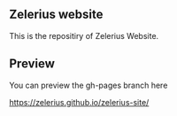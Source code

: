 ## Zelerius website
This is the repositiry of Zelerius Website.

## Preview
You can preview the gh-pages branch here

https://zelerius.github.io/zelerius-site/

